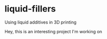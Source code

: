 # liquid-fillers
Using liquid additives in 3D printing

Hey, this is an interesting project I'm working on
